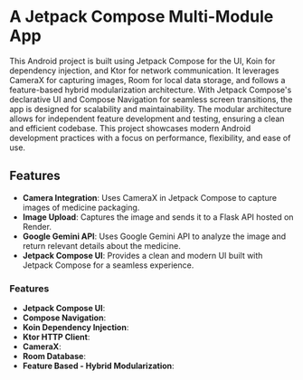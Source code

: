 # A Jetpack Compose Multi-Module App 

This Android project is built using Jetpack Compose for the UI, Koin for dependency injection, and Ktor for network communication. It leverages CameraX for capturing images, Room for local data storage, and follows a feature-based hybrid modularization architecture. With Jetpack Compose's declarative UI and Compose Navigation for seamless screen transitions, the app is designed for scalability and maintainability. The modular architecture allows for independent feature development and testing, ensuring a clean and efficient codebase. This project showcases modern Android development practices with a focus on performance, flexibility, and ease of use.

## Features

- **Camera Integration**: Uses CameraX in Jetpack Compose to capture images of medicine packaging.
- **Image Upload**: Captures the image and sends it to a Flask API hosted on Render.
- **Google Gemini API**: Uses Google Gemini API to analyze the image and return relevant details about the medicine.
- **Jetpack Compose UI**: Provides a clean and modern UI built with Jetpack Compose for a seamless experience.


### Features

- **Jetpack Compose UI**: 
- **Compose Navigation**: 
- **Koin Dependency Injection**: 
- **Ktor HTTP Client**: 
- **CameraX**: 
- **Room Database**: 
- **Feature Based - Hybrid Modularization**: 
